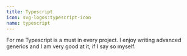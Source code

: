 ```yaml
---
title: Typescript
icon: svg-logos:typescript-icon
name: typescript
---
```


For me Typescript is a must in every project. I enjoy writing advanced generics and I am very good at it, if I say so myself.

